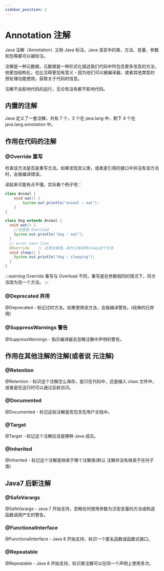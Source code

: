 ```yaml
---
sidebar_position: 2
---
```


# Annotation 注解

Java 注解（Annotation）又称 Java 标注。Java 语言中的类、方法、变量、参数和包等都可以被标注。

注解是一种元数据，元数据是一种形式化描述我们代码中所包含更多信息的方法，他更加结构化，也比注释更加有意义 - 因为他们可以被编译器，或者其他类型的预处理功能使用，获取关于代码的信息。

注解不会影响代码的运行，无论有没有都不影响代码。

## 内置的注解

Java 定义了一套注解，共有 7 个，3 个在 java.lang 中，剩下 4 个在 java.lang.annotation 中。

## 作用在代码的注解

### @Override 重写

检查该方法是否是重写方法。如果发现其父类，或者是引用的接口中并没有该方法时，会报编译错误。

读起来可能有点不懂，实际看个例子吧：

```java
class Animal {
    void eat() {
        System.out.println("animal : eat");
    }
}

class Dog extends Animal {
  void eat() {
    //这里是 Overload
    System.out.println("dog : eat");
  }
  // error next line
  @Override    // 这里会报错，因为父类没有sleep这个方法
  void sleep() {
    System.out.println("dog : sleeping");
  }
}

```

:::warning
Override 重写与 Overload 不同，重写是在参数相同的情况下，将方法改为另一个方法。
:::

### @Deprecated 弃用

@Deprecated - 标记过时方法。如果使用该方法，会报编译警告。(经典的已弃用)

### @SuppressWarnings 警告

@SuppressWarnings - 指示编译器去忽略注解中声明的警告。

## 作用在其他注解的注解(或者说 元注解)

### @Retention

@Retention - 标识这个注解怎么保存，是只在代码中，还是编入 class 文件中，或者是在运行时可以通过反射访问。

### @Documented

@Documented - 标记这些注解是否包含在用户文档中。

### @Target

@Target - 标记这个注解应该是哪种 Java 成员。

### @Inherited

@Inherited - 标记这个注解是继承于哪个注解类(默认 注解并没有继承于任何子类)

## Java7 后新注解

### @SafeVarargs

@SafeVarargs - Java 7 开始支持，忽略任何使用参数为泛型变量的方法或构造函数调用产生的警告。

### @FunctionalInterface

@FunctionalInterface - Java 8 开始支持，标识一个匿名函数或函数式接口。

### @Repeatable

@Repeatable - Java 8 开始支持，标识某注解可以在同一个声明上使用多次。
